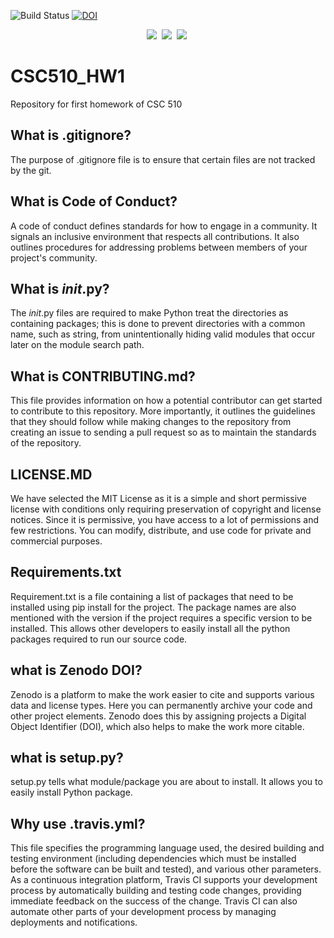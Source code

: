 ![Build Status](https://travis-ci.org/ultraultimated/CSC510_HW1.svg?branch=master)
[![DOI](https://zenodo.org/badge/286630398.svg)](https://zenodo.org/badge/latestdoi/286630398)
<p align="center">
<img src="https://img.shields.io/badge/language-python-orange.svg">&nbsp;
<img src="https://img.shields.io/badge/license-MIT-green.svg">&nbsp;
<img src="https://img.shields.io/badge/platform-mac,*nix-informational">&nbsp;
</p>

# CSC510_HW1
Repository for first homework of CSC 510


## What is .gitignore?

The purpose of .gitignore  file is to ensure that certain files are not tracked by the git.

## What is Code of Conduct?

A code of conduct defines standards for how to engage in a community. It signals an inclusive environment that respects all contributions. It also outlines procedures for addressing problems between members of your project's community.

## What is _init_.py?

The _init_.py files are required to make Python treat the directories as containing packages; this is done to prevent directories with a common name, such as string, from unintentionally hiding valid modules that occur later on the module search path.

## What is CONTRIBUTING.md?

This file provides information on how a potential contributor can get started to contribute to this repository. More importantly, it outlines the guidelines that they should follow while making changes to the repository from creating an issue to sending a pull request so as to maintain the standards of the repository.

## LICENSE.MD

We have selected the MIT License as it is a simple and short permissive license with conditions only requiring preservation of copyright and license notices. Since it is permissive, you have access to a lot of permissions and few restrictions. You can modify, distribute, and use code for private and commercial purposes.

## Requirements.txt

Requirement.txt is a file containing a list of packages that need to be installed using pip install for the project. The package names are also mentioned with the version if the project requires a specific version to be installed. This allows other developers to easily install all the python packages required to run our source code.

## what is Zenodo DOI?

Zenodo is a platform to make the work easier to cite and supports various data and license types. Here you can permanently archive your code and other project elements. Zenodo does this by assigning projects a Digital Object Identifier (DOI), which also helps to make the work more citable.

## what is setup.py?

setup.py tells what module/package you are about to install. It allows you to easily install Python package.

## Why use .travis.yml?

This file specifies the programming language used, the desired building and testing environment (including dependencies which must be installed before the software can be built and tested), and various other parameters. As a continuous integration platform, Travis CI supports your development process by automatically building and testing code changes, providing immediate feedback on the success of the change. Travis CI can also automate other parts of your development process by managing deployments and notifications.
